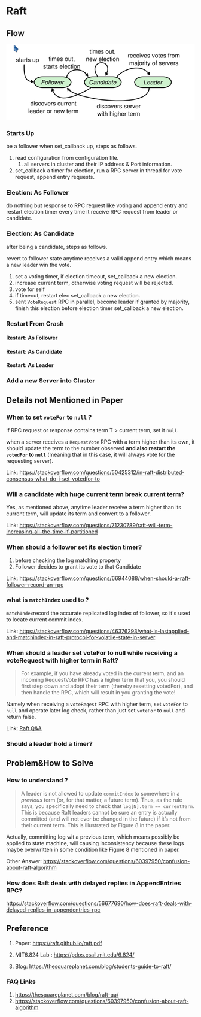 # Raft

## Flow

![image-20221023195122319](./README/image-20221023195122319.png)

### Starts Up

be a follower when set_callback up, steps as follows.

1. read configuration from configuration file.
   1. all servers in cluster and their IP address & Port information.
2. set_callback a timer for election, run a RPC server in thread for vote request, append entry requests.



### Election: As Follower

do nothing but response to RPC request like voting  and append entry and restart election timer every time it receive RPC request from leader or candidate.



### Election: As Candidate

after being a candidate, steps  as follows.

revert to follower state anytime receives a valid append entry which means a new leader win the vote. 

1. set a voting timer, if election timeout, set_callback a new election.
2. increase  current  term, otherwise voting request will be rejected.
3. vote for self
4. if timeout, restart elec set_callback a new election.
5. sent `VoteRequest` RPC in parallel, become leader if granted by majority, finish this election before election timer set_callback a new election. 



### Restart From Crash

#### Restart: As Follower

#### Restart: As Candidate

#### Restart: As Leader



### Add a new Server into Cluster



## Details not Mentioned in Paper

### When to set `voteFor` to `null` ? 

if RPC request or response contains term T > current term,  set it `null`.

when a server receives a `RequestVote` RPC with a term higher than its own, it should update the term to the number observed **and also restart the `votedFor` to `null`** (meaning that in this case, it will always vote for the requesting server).

Link: https://stackoverflow.com/questions/50425312/in-raft-distributed-consensus-what-do-i-set-votedfor-to



### Will a candidate with huge current term break current term?

Yes, as mentioned above, anytime leader receive a term higher than its current term, will update its term and convert to a follower.

Link: https://stackoverflow.com/questions/71230789/raft-will-term-increasing-all-the-time-if-partitioned





### When should a follower set its election timer?

1. before checking the log matching property
2. Follower decides to grant its vote to that Candidate

Link: https://stackoverflow.com/questions/66944088/when-should-a-raft-follower-record-an-rpc



### what is `matchIndex` used to ? 

`matchIndex`record the accurate replicated log index of follower, so it's used to  locate  current commit index.

Link: https://stackoverflow.com/questions/46376293/what-is-lastapplied-and-matchindex-in-raft-protocol-for-volatile-state-in-server



### When should a leader set voteFor to null while receiving a voteRequest with higher term in Raft?

> For example, if you have already voted in the current term, and an incoming RequestVote RPC has a higher term that you, you should first step down and adopt their term (thereby resetting votedFor), and then handle the RPC, which will result in you granting the vote!

Namely when receiving a `voteReqest` RPC with higher term, set `voteFor` to `null` and operate later log check, rather than just set `voteFor` to `null` and return false.

Link: [Raft Q&A](https://thesquareplanet.com/blog/raft-qa/)



### Should a leader hold a timer? 



## Problem&How to Solve

### How to understand ? 

> A leader is not allowed to update `commitIndex` to somewhere in a *previous* term (or, for that matter, a future term). Thus, as the rule says, you specifically need to check that `log[N].term == currentTerm`. This is because Raft leaders cannot be sure an entry is actually committed (and will not ever be changed in the future) if it’s not from their current term. This is illustrated by Figure 8 in the paper.

Actually, committing log wit a previous term, which  means possibly be applied to state machine,  will causing inconsistency because these logs maybe overwritten in some condition like Figure 8 mentioned in paper.

Other Answer: https://stackoverflow.com/questions/60397950/confusion-about-raft-algorithm



### How does Raft deals with delayed replies in AppendEntries RPC?

https://stackoverflow.com/questions/56677690/how-does-raft-deals-with-delayed-replies-in-appendentries-rpc



## Preference

1. Paper: https://raft.github.io/raft.pdf

2. MIT6.824 Lab : https://pdos.csail.mit.edu/6.824/

3. Blog: https://thesquareplanet.com/blog/students-guide-to-raft/

   

### FAQ Links

1. https://thesquareplanet.com/blog/raft-qa/
2. https://stackoverflow.com/questions/60397950/confusion-about-raft-algorithm
